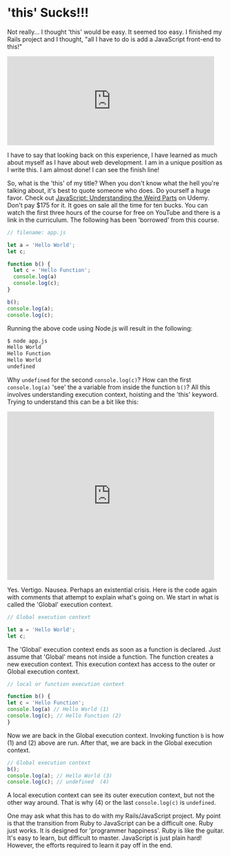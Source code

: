 # 'this' Sucks!!!

Not really... I thought 'this' would be easy. It seemed too easy. I finished my Rails project and I thought, "all I have to do is add a JavaScript front-end to this!"

<iframe src="https://giphy.com/embed/RJOYRvEEeMlby" width="480" height="206" frameBorder="0" class="giphy-embed" allowFullScreen></iframe><p><a href="https://giphy.com/gifs/indiana-jones-RJOYRvEEeMlby"></a></p>

I have to say that looking back on this experience, I have learned as much about myself as I have about web development. I am in a unique position as I write this. I am almost done! I can see the finish line!

So, what is the 'this' of my title? When you don't know what the hell you're talking about, it's best to quote someone who does. Do yourself a huge favor. Check out [JavaScript: Understanding the Weird Parts](https://www.udemy.com/understand-javascript/) on Udemy. Don't pay $175 for it. It goes on sale all the time for ten bucks. You can watch the first three hours of the course for free on YouTube and there is a link in the curriculum. The following has been 'borrowed' from this course.

```JavaScript
// filename: app.js

let a = 'Hello World';
let c;

function b() {
  let c = 'Hello Function';
  console.log(a)
  console.log(c);
}

b();
console.log(a);
console.log(c);
```

Running the above code using Node.js will result in the following:

```Bash
$ node app.js
Hello World
Hello Function
Hello World
undefined
```

Why `undefined` for the second `console.log(c)`? How can the first `console.log(a)` 'see' the a variable from inside the function `b()`? All this involves understanding execution context, hoisting and the 'this' keyword. Trying to understand this can be a bit like this:

<iframe src="https://giphy.com/embed/3ov9jQX2Ow4bM5xxuM" width="480" height="390" frameBorder="0" class="giphy-embed" allowFullScreen></iframe><p><a href="https://giphy.com/gifs/homer-simpson-the-simpsons-3ov9jQX2Ow4bM5xxuM"></a></p>

Yes. Vertigo. Nausea. Perhaps an existential crisis. Here is the code again with comments that attempt to explain what's going on. We start in what is called the 'Global' execution context.

```JavaScript
// Global execution context

let a = 'Hello World';
let c;
```

The 'Global' execution context ends as soon as a function is declared. Just assume that 'Global' means not inside a function. The function creates a new execution context. This execution context has access to the outer or Global execution context.

```JavaScript
// local or function execution context

function b() {
let c = 'Hello Function';
console.log(a) // Hello World (1)
console.log(c); // Hello Function (2)
}
```

Now we are back in the Global execution context. Invoking function `b` is how (1) and (2) above are run. After that, we are back in the Global execution context.

```JavaScript
// Global execution context
b();
console.log(a); // Hello World (3)
console.log(c); // undefined  (4)
```

A local execution context can see its outer execution context, but not the other way around. That is why (4) or the last `console.log(c)` is `undefined`.

One may ask what this has to do with my Rails/JavaScript project. My point is that the transition from Ruby to JavaScript can be a difficult one. Ruby just works. It is designed for 'programmer happiness'. Ruby is like the guitar. It's easy to learn, but difficult to master. JavaScript is just plain hard! However, the efforts required to learn it pay off in the end.
